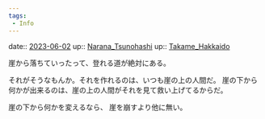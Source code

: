 ```yaml
---
tags:
 - Info
---
```


date:: [2023-06-02](/Daily_Note/2023-06-02.md)
up:: [Narana_Tsunohashi](../Bar/Novel/Nacaria/Narana_Tsunohashi.md)
up:: [Takame_Hakkaido](../Bar/Novel/Nacaria/Takame_Hakkaido.md)

崖から落ちていったって、登れる道が絶対にある。

それがそうなもんか。それを作れるのは、いつも崖の上の人間だ。
崖の下から何かが出来るのは、崖の上の人間がそれを見て救い上げてるからだ。

崖の下から何かを変えるなら、
崖を崩すより他に無い。


